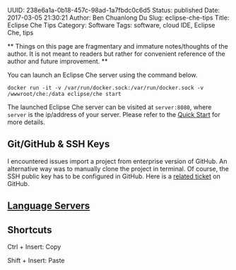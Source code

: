 UUID: 238e6a1a-0b18-457c-98ad-1a7fbdc0c6d5
Status: published
Date: 2017-03-05 21:30:21
Author: Ben Chuanlong Du
Slug: eclipse-che-tips
Title: Eclipse Che Tips
Category: Software
Tags: software, cloud IDE, Eclipse Che, tips

**
Things on this page are
fragmentary and immature notes/thoughts of the author.
It is not meant to readers
but rather for convenient reference of the author and future improvement.
**

You can launch an Eclipse Che server using the command below.
```
docker run -it -v /var/run/docker.sock:/var/run/docker.sock -v /wwwroot/che:/data eclipse/che start
```
The launched Eclipse Che server can be visited at `server:8080`,
where `server` is the ip/address of your server.
Please refer to the [Quick Start](https://www.eclipse.org/che/docs/quick-start.html#docker) for more details.

## Git/GitHub & SSH Keys

I encountered issues import a project from enterprise version of GitHub.
An alternative way was to manually clone the project in terminal.
Of course,
the SSH public key has to be configured in GitHub.
Here is a [related ticket](https://github.com/eclipse/che/issues/1938) on GitHub.

## [Language Servers](https://microsoft.github.io/language-server-protocol/implementors/servers/)

## Shortcuts

Ctrl + Insert: Copy

Shift + Insert: Paste
